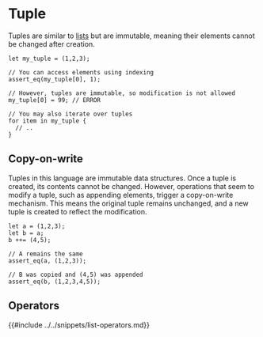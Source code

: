 # Tuple

Tuples are similar to [lists](../list.md) but are immutable, meaning their elements cannot be changed after creation.

```ndc
let my_tuple = (1,2,3);

// You can access elements using indexing
assert_eq(my_tuple[0], 1);

// However, tuples are immutable, so modification is not allowed
my_tuple[0] = 99; // ERROR

// You may also iterate over tuples
for item in my_tuple {
  // ..
}
```


## Copy-on-write

Tuples in this language are immutable data structures. Once a tuple is created, its contents cannot be changed. However,
operations that seem to modify a tuple, such as appending elements, trigger a copy-on-write mechanism. This means the
original tuple remains unchanged, and a new tuple is created to reflect the modification.


```ndc
let a = (1,2,3);
let b = a;
b ++= (4,5);

// A remains the same
assert_eq(a, (1,2,3));

// B was copied and (4,5) was appended
assert_eq(b, (1,2,3,4,5));
```

## Operators

{{#include ../../snippets/list-operators.md}}
